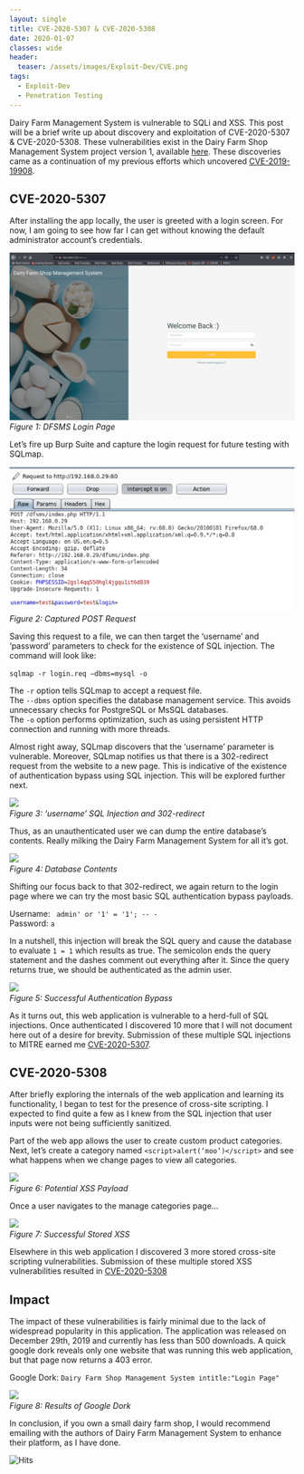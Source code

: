 ```yaml
---
layout: single
title: CVE-2020-5307 & CVE-2020-5308
date: 2020-01-07
classes: wide
header:
  teaser: /assets/images/Exploit-Dev/CVE.png
tags:
  - Exploit-Dev
  - Penetration Testing
---
```



Dairy Farm Management System is vulnerable to SQLi and XSS. This post will be a brief write up about discovery and exploitation of CVE-2020-5307 & CVE-2020-5308. These vulnerabilities exist in the Dairy Farm Shop Management System project version 1, available [here](https://phpgurukul.com/dairy-farm-shop-management-system-using-php-and-mysql/). These discoveries came as a continuation of my previous efforts which uncovered [CVE-2019-19908](https://cinzinga.github.io/CVE-2019-19908/). 


## CVE-2020-5307

After installing the app locally, the user is greeted with a login screen. For now, I am going to see how far I can get without knowing the default administrator account’s credentials.

![](/assets/images/Exploit-Dev/DFSMS/1.png)  
*Figure 1: DFSMS Login Page*

Let’s fire up Burp Suite and capture the login request for future testing with SQLmap.  

![](/assets/images/Exploit-Dev/DFSMS/2.png)  
*Figure 2: Captured POST Request*

Saving this request to a file, we can then target the ‘username’ and ‘password’ parameters to check for the existence of SQL injection. The command will look like:

```sqlmap -r login.req –dbms=mysql -o```

The `-r` option tells SQLmap to accept a request file.  
The `--dbms` option specifies the database management service. This avoids unnecessary checks for PostgreSQL or MsSQL databases.  
The `-o` option performs optimization, such as using persistent HTTP connection and running with more threads.  

Almost right away, SQLmap discovers that the ‘username’ parameter is vulnerable. Moreover, SQLmap notifies us that there is a 302-redirect request from the website to a new page. This is indicative of the existence of authentication bypass using SQL injection. This will be explored further next.

![](/assets/images/Exploit-Dev/DFSMS/3.png)  
*Figure 3: ‘username’ SQL Injection and 302-redirect*

Thus, as an unauthenticated user we can dump the entire database’s contents. Really milking the Dairy Farm Management System for all it’s got.


![](/assets/images/Exploit-Dev/DFSMS/4.png)  
*Figure 4: Database Contents*

Shifting our focus back to that 302-redirect, we again return to the login page where we can try the most basic SQL authentication bypass payloads.

Username: ``` admin' or '1' = '1'; -- -```   
Password: `a`

In a nutshell, this injection will break the SQL query and cause the database to evaluate `1 = 1` which results as true. The semicolon ends the query statement and the dashes comment out everything after it. Since the query returns true, we should be authenticated as the admin user.

![](/assets/images/Exploit-Dev/DFSMS/5.png)  
*Figure 5: Successful Authentication Bypass*


As it turns out, this web application is vulnerable to a herd-full of SQL injections. Once authenticated I discovered 10 more that I will not document here out of a desire for brevity. Submission of these multiple SQL injections to MITRE earned me [CVE-2020-5307](https://cve.mitre.org/cgi-bin/cvename.cgi?name=CVE-2020-5307).


## CVE-2020-5308

After briefly exploring the internals of the web application and learning its functionality, I began to test for the presence of cross-site scripting. I expected to find quite a few as I knew from the SQL injection that user inputs were not being sufficiently sanitized. 

Part of the web app allows the user to create custom product categories. Next, let’s create a category named `<script>alert(‘moo’)</script>` and see what happens when we change pages to view all categories.

![](/assets/images/Exploit-Dev/DFSMS/6.png)  
*Figure 6: Potential XSS Payload*

Once a user navigates to the manage categories page…

![](/assets/images/Exploit-Dev/DFSMS/7.png)  
*Figure 7: Successful Stored XSS*

Elsewhere in this web application I discovered 3 more stored cross-site scripting vulnerabilities. Submission of these multiple stored XSS vulnerabilities resulted in [CVE-2020-5308](https://cve.mitre.org/cgi-bin/cvename.cgi?name=CVE-2020-5308)

## Impact
The impact of these vulnerabilities is fairly minimal due to the lack of widespread popularity in this application. The application was released on December 29th, 2019 and currently has less than 500 downloads. A quick google dork reveals only one website that was running this web application, but that page now returns a 403 error.

Google Dork: `Dairy Farm Shop Management System intitle:"Login Page"`

![](/assets/images/Exploit-Dev/DFSMS/8.png)  
*Figure 8: Results of Google Dork*

In conclusion, if you own a small dairy farm shop, I would recommend emailing with the authors of Dairy Farm Management System to enhance their platform, as I  have done.



![Hits](https://hitcounter.pythonanywhere.com/count/tag.svg?url=https%3A%2F%2Fcinzinga.github.io%2FCVE-2020-5307-5308%2F)
